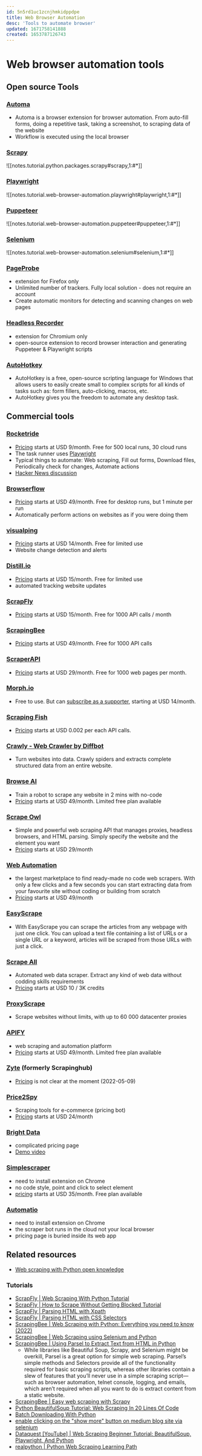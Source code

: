 ```yaml
---
id: 5n5rd1uc1zcnjhmkidppdpe
title: Web Browser Automation
desc: 'Tools to automate browser'
updated: 1671758141888
created: 1653787126743
---
```

# Web browser automation tools

## Open source Tools

### [Automa](https://www.automa.site/)
- Automa is a browser extension for browser automation. From auto-fill forms, doing a repetitive task, taking a screenshot, to scraping data of the website
- Workflow is executed using the local browser

### [Scrapy](https://scrapy.org/)
![[notes.tutorial.python.packages.scrapy#scrapy,1:#*]]

### [Playwright](https://playwright.dev/)
![[notes.tutorial.web-browser-automation.playwright#playwright,1:#*]]

### [Puppeteer](https://pptr.dev/)
![[notes.tutorial.web-browser-automation.puppeteer#puppeteer,1:#*]]

### [Selenium](https://www.selenium.dev/documentation/overview/)
![[notes.tutorial.web-browser-automation.selenium#selenium,1:#*]]

### [PageProbe](https://addons.mozilla.org/en-US/firefox/addon/pageprobe/)
- extension for Firefox only
- Unlimited number of trackers. Fully local solution - does not require an account
- Create automatic monitors for detecting and scanning changes on web pages

### [Headless Recorder](https://github.com/checkly/headless-recorder)
- extension for Chromium only
- open-source extension to record browser interaction and generating Puppeteer & Playwright scripts

### [AutoHotkey](https://www.autohotkey.com/)
- AutoHotkey is a free, open-source scripting language for Windows that allows users to easily create small to complex scripts for all kinds of tasks such as: form fillers, auto-clicking, macros, etc.
- AutoHotkey gives you the freedom to automate any desktop task.

## Commercial tools

### [Rocketride](https://www.rocketride.io/)
- [Pricing](https://www.rocketride.io/#pricing) starts at USD 9/month. Free for 500 local runs, 30 cloud runs
- The task runner uses [Playwright](https://playwright.dev/)
- Typical things to automate: Web scraping, Fill out forms, Download files, Periodically check for changes, Automate actions
- [Hacker News discussion](https://news.ycombinator.com/item?id=32352291)

### [Browserflow](https://browserflow.app/)
- [Pricing](https://browserflow.app/pricing) starts at USD 49/month. Free for desktop runs, but 1 minute per run
- Automatically perform actions on websites as if you were doing them

### [visualping](https://visualping.io/)
- [Pricing](https://visualping.io/pricing/) starts at USD 14/month. Free for limited use
- Website change detection and alerts

### [Distill.io](https://distill.io/)
- [Pricing](https://distill.io/pricing) starts at USD 15/month. Free for limited use
- automated tracking website updates

### [ScrapFly](https://scrapfly.io/)
- [Pricing](https://scrapfly.io/pricing) starts at USD 15/month. Free for 1000 API calls / month

### [ScrapingBee](https://www.scrapingbee.com/)
- [Pricing](https://www.scrapingbee.com/#pricing) starts at USD 49/month. Free for 1000 API calls

### [ScraperAPI](https://www.scraperapi.com/)
- [Pricing](https://www.scraperapi.com/pricing/) starts at USD 29/month. Free for 1000 web pages per month.

### [Morph.io](https://morph.io/)
- Free to use. But can [subscribe as a supporter](https://morph.io/supporters/new), starting at USD 14/month.

### [Scraping Fish](https://scrapingfish.com/)
- [Pricing](https://scrapingfish.com/#pricing) starts at USD 0.002 per each API calls.

### [Crawly - Web Crawler by Diffbot](https://crawly.diffbot.com/)
- Turn websites into data. Crawly spiders and extracts complete structured data from an entire website.

### [Browse AI](https://www.browse.ai/)
- Train a robot to scrape any website in 2 mins with no-code
- [Pricing](https://www.browse.ai/pricing) starts at USD 49/month. Limited free plan available

### [Scrape Owl](https://scrapeowl.com/)
- Simple and powerful web scraping API that manages proxies, headless browsers, and HTML parsing. Simply specify the website and the element you want
- [Pricing](https://scrapeowl.com/pricing) starts at USD 29/month

### [Web Automation](https://webautomation.io/)
- the largest marketplace to find ready-made no code web scrapers. With only a few clicks and a few seconds you can start extracting data from your favourite site without coding or building from scratch
- [Pricing](https://webautomation.io/pricing/) starts at USD 49/month

### [EasyScrape](https://www.easyscrape.xyz/)
- With EasyScrape you can scrape the articles from any webpage with just one click. You can upload a text file containing a list of URLs or a single URL or a keyword, articles will be scraped from those URLs with just a click.

### [Scrape All](https://scrapeall.io/)
- Automated web data scraper. Extract any kind of web data without codding skills requirements
- [Pricing](https://scrapeall.io/pricing-2/) starts at USD 10 / 3K credits

### [ProxyScrape](https://proxyscrape.com/home)
- Scrape websites without limits, with up to 60 000 datacenter proxies

### [APIFY](https://apify.com/)
- web scraping and automation platform
- [Pricing](https://apify.com/pricing) starts at USD 49/month. Limited free plan available

### [Zyte](https://www.zyte.com/) (formerly Scrapinghub)
- [Pricing](https://www.zyte.com/pricing/#scrapy-cloud) is not clear at the moment (2022-05-09)

### [Price2Spy](https://www.price2spy.com/en/)
- Scraping tools for e-commerce (pricing bot)
- [Pricing](https://www.price2spy.com/en/pricing/basic.html) starts at USD 24/month

### [Bright Data](https://brightdata.com/)
- complicated pricing page
- [Demo video](https://www.youtube.com/watch?v=DKjXYEj9uEY)

### [Simplescraper](https://simplescraper.io/)
- need to install extension on Chrome
- no code style, point and click to select element
- [pricing](https://simplescraper.io/#pricing) starts at USD 35/month. Free plan available

### [Automatio](https://automatio.co/)
- need to install extension on Chrome
- the scraper bot runs in the cloud not your local browser
- pricing page is buried inside its web app

## Related resources

- [Web scraping with Python open knowledge](https://github.com/reanalytics-databoutique/webscraping-open-project)

### Tutorials

- [ScrapFly | Web Scraping With Python Tutorial](https://scrapfly.io/blog/web-scraping-with-python/)
- [ScrapFly | How to Scrape Without Getting Blocked Tutorial](https://scrapfly.io/blog/how-to-scrape-without-getting-blocked-tutorial/)
- [ScrapFly | Parsing HTML with Xpath](https://scrapfly.io/blog/parsing-html-with-xpath/)
- [ScrapFly | Parsing HTML with CSS Selectors](https://scrapfly.io/blog/parsing-html-with-css/)
- [ScrapingBee | Web Scraping with Python: Everything you need to know (2022)](https://www.scrapingbee.com/blog/web-scraping-101-with-python/)
- [ScrapingBee | Web Scraping using Selenium and Python](https://www.scrapingbee.com/blog/selenium-python/)
- [ScrapingBee | Using Parsel to Extract Text from HTML in Python](https://www.scrapingbee.com/blog/parsel-python/)
    - While libraries like Beautiful Soup, Scrapy, and Selenium might be overkill, Parsel is a great option for simple web scraping. Parsel’s simple methods and Selectors provide all of the functionality required for basic scraping scripts, whereas other libraries contain a slew of features that you’ll never use in a simple scraping script—such as browser automation, telnet console, logging, and emails, which aren’t required when all you want to do is extract content from a static website.
- [ScrapingBee | Easy web scraping with Scrapy](https://www.scrapingbee.com/blog/web-scraping-with-scrapy/)
- [Python BeautifulSoup Tutorial: Web Scraping In 20 Lines Of Code](https://www.kashifaziz.me/web-scraping-python-beautifulsoup.html/)
- [Batch Downloading With Python](https://thesoloadmin.com/batch-downloading-with-python/)
- [enable clicking on the "show more" button on medium blog site via selenium](https://shantoroy.com/webscrapping/click-button-show-more-on-medium-dot-com-via-selenium/)
- [Dataquest [YouTube] | Web Scraping Beginner Tutorial: BeautifulSoup, Playwright, And Python](https://www.youtube.com/watch?v=SJ7xnhSLwi0)
- [realpython | Python Web Scraping Learning Path](https://realpython.com/learning-paths/python-web-scraping/)